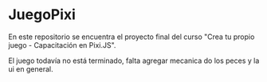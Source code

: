 # JuegoPixi
En este repositorio se encuentra el proyecto final del curso "Crea tu propio juego - Capacitación en Pixi.JS".

El juego todavía no está terminado, falta agregar mecanica do los peces y la ui en general. 
